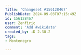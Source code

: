 ```yaml
---
Title: 'Changeset #156128467'
PublishDate: 2024-09-03T07:15:49Z
id: 156128467
user: Zenfiric
comment: 'Add #wikidata'
created_by: iD 2.30.2
tags:
- Montenegro

---
```

